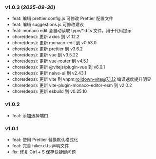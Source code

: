 ### v1.0.3 (_2025-09-30_)

- feat: 编辑 prettier.config.js 可修改 Prettier 配置文件
- feat: 编辑 suggestions.js 可修改建议
- feat: monaco edit 会自动读取 type/\*.d.ts 文件，用于代码提示
- chore(deps): 更新 axios 到 v1.12.2
- chore(deps): 更新 monaco-edit 到 v0.53.0
- chore(deps): 更新 prettier 到 v3.6.2
- chore(deps): 更新 vue 到 v3.5.22
- chore(deps): 更新 vue-router 到 v4.5.1
- chore(deps): 更新 @vitejs/plugin-vue 到 v6.0.1
- chore(deps): 更新 naive-ui 到 v2.43.1
- chore(deps): 更新 vite 到 vnpm:rolldown-vite@7.1.12 编译速度提升明显
- chore(deps): 更新 vite-plugin-monaco-editor-esm 到 v2.0.2
- chore(deps): 更新 esbuild 到 v0.25.10

### v1.0.2

- feat: 添加选择端口

### v1.0.1

- feat: 使用 Prettier 替换默认格式化
- feat: 完善 hiker.d.ts 声明文件
- fix: 修复 Ctrl + S 保存快捷键问题
